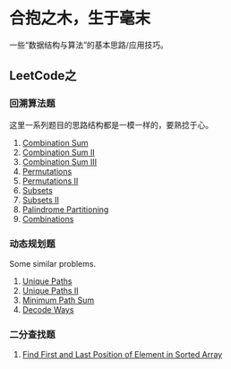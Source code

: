 # 合抱之木，生于毫末

一些“数据结构与算法”的基本思路/应用技巧。

## LeetCode之

### 回溯算法题

这里一系列题目的思路结构都是一模一样的，要熟捻于心。

1. [Combination Sum](../problems/039.%20Combination%20Sum.md)
2. [Combination Sum II](../problems/040.%20Combination%20Sum%20II.md)
3. [Combination Sum III](../problems/216.%20Combination%20Sum%20III.md)
4. [Permutations](../problems/046.%20Permutations.md)
5. [Permutations II](../problems/047.%20Permutations%20II.md)
6. [Subsets](../problems/078.%20Subsets.md)
7. [Subsets II](../problems/090.%20Subsets%20II.md)
8. [Palindrome Partitioning](../problems/131.%20Palindrome%20Partitioning.md)
9. [Combinations](../problems/077.%20Combinations.md)

### 动态规划题

Some similar problems.

1. [Unique Paths](../problems/062.%20Unique%20Paths.md)
2. [Unique Paths II](../problems/063.%20Unique%20Paths%20II.md)
3. [Minimum Path Sum](../problems/064.%20Minimum%20Path%20Sum.md)
4. [Decode Ways](../problems/091.%20Decode%20Ways.md)

### 二分查找题

1. [Find First and Last Position of Element in Sorted Array](../problems/034.%20Find%20First%20and%20Last%20Position%20of%20Element%20in%20Sorted%20Array.md)
